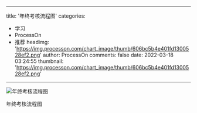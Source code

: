 
---
title: '年终考核流程图'
categories: 
 - 学习
 - ProcessOn
 - 推荐
headimg: 'https://img.processon.com/chart_image/thumb/606bc5b4e401fd1300528ef2.png'
author: ProcessOn
comments: false
date: 2022-03-18 03:24:55
thumbnail: 'https://img.processon.com/chart_image/thumb/606bc5b4e401fd1300528ef2.png'
---

<div>   
<img class="thumb" alt="年终考核流程图" src="https://img.processon.com/chart_image/thumb/606bc5b4e401fd1300528ef2.png" referrerpolicy="no-referrer">
<p>年终考核流程图</p>  
</div>
            